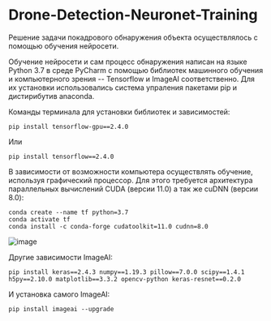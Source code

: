 # Drone-Detection-Neuronet-Training

Решение задачи покадрового обнаружения объекта осуществлялось с помощью обучения нейросети.

Обучение нейросети и сам процесс обнаружения написан на языке Python 3.7 в среде PyCharm с помощью библиотек машинного обучения и компьютерного зрения -- Tensorflow и ImageAI соответственно. Для их установки использовались система упраления пакетами pip и дистирибутив anaconda.

Команды терминала для установки библиотек и зависимостей:
```
pip install tensorflow-gpu==2.4.0
```
Или
```
pip install tensorflow==2.4.0
```
В зависимости от возможности компьютера осуществлять обучение, используя графический процессор. Для этого требуется архитектура параллельных вычислений CUDA (версии 11.0) а так же cuDNN (версии 8.0):
```
conda create --name tf python=3.7
conda activate tf
conda install -c conda-forge cudatoolkit=11.0 cudnn=8.0
```
![image](https://user-images.githubusercontent.com/103249547/180806660-21401264-5aa9-4974-8cd1-ec0a156d0b97.png)

Другие зависимости ImageAI:
```
pip install keras==2.4.3 numpy==1.19.3 pillow==7.0.0 scipy==1.4.1 h5py==2.10.0 matplotlib==3.3.2 opencv-python keras-resnet==0.2.0
```
И установка самого ImageAI:

```
pip install imageai --upgrade
```
